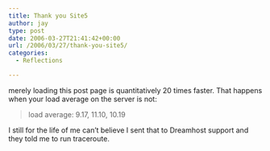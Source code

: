 ```yaml
---
title: Thank you Site5
author: jay
type: post
date: 2006-03-27T21:41:42+00:00
url: /2006/03/27/thank-you-site5/
categories:
  - Reflections

---
```

merely loading this post page is quantitatively 20 times faster. That happens when your load average on the server is not:

> load average: 9.17, 11.10, 10.19

I still for the life of me can’t believe I sent that to Dreamhost support and they told me to run traceroute.
